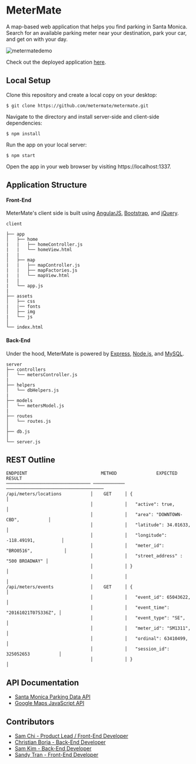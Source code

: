 # MeterMate
A map-based web application that helps you find parking in Santa Monica. Search for an available parking meter near your destination, park your car, and get on with your day.

![metermatedemo](http://i.imgur.com/agiRcO3.gif)

Check out the deployed application [here](http://metermate.herokuapp.com).

## Local Setup
Clone this repository and create a local copy on your desktop:
```
$ git clone https://github.com/metermate/metermate.git
```
Navigate to the directory and install server-side and client-side dependencies:
```
$ npm install
```
Run the app on your local server:
```
$ npm start
```
Open the app in your web browser by visiting https://localhost:1337.

## Application Structure
#### Front-End
MeterMate's client side is built using [AngularJS](https://angularjs.org), [Bootstrap](http://getbootstrap.com), and [jQuery](https://jquery.com).
```
client

├── app
│   ├── home
|   |   ├── homeController.js
|   |   └── homeView.html
|   |
│   ├── map
|   |   ├── mapController.js
|   |   ├── mapFactories.js
|   |   └── mapView.html
|   |
|   └── app.js
|  
├── assets
│   ├── css
|   |── fonts
│   ├── img
|   └── js
│  
└── index.html
```

#### Back-End
Under the hood, MeterMate is powered by [Express](https://expressjs.com), [Node.js](https://nodejs.org/en), and [MySQL](https://www.mysql.com).
```
server
├── controllers
│   └── metersController.js
|  
├── helpers
│   └── dbHelpers.js
|  
├── models
│   └── metersModel.js
|  
├── routes
│   └── routes.js
│
├── db.js
│
└── server.js
```

## REST Outline
```
ENDPOINT                            METHOD               EXPECTED RESULT
──────────────────────────────── ──────────── ─────────────────────────────────────
/api/meters/locations           │    GET     │ {                                   │
                                │            │   "active": true,                   │
                                │            │   "area": "DOWNTOWN-CBD",           │
                                │            │   "latitude": 34.01633,             │
                                │            │   "longitude": -118.49191,          │
                                │            │   "meter_id": "BRO0516",            │
                                │            │   "street_address" : "500 BROADWAY" │
                                │            │ }                                   │
                                │            │                                     │
/api/meters/events              │    GET     │ {                                   │
                                │            │   "event_id": 65043622,             │
                                │            │   "event_time": "20161021T075336Z", │
                                │            │   "event_type": "SE",               │
                                │            │   "meter_id": "SM1311",             │
                                │            │   "ordinal": 63410499,              │
                                │            │   "session_id": 325052653           │
                                │            │ }                                   │
```

## API Documentation
* [Santa Monica Parking Data API](https://parking.api.smgov.net)
* [Google Maps JavaScript API](https://developers.google.com/maps/documentation/javascript)

## Contributors
* [Sam Chi - Product Lead / Front-End Developer](https://www.github.com/samsjchi)
* [Christian Borja - Back-End Developer](https://www.github.com/cborjah)
* [Sam Kim - Back-End Developer](https://github.com/samkim28)
* [Sandy Tran - Front-End Developer](https://github.com/justsandytran)

